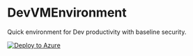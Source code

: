 # DevVMEnvironment

Quick environment for Dev productivity with baseline security.

[![Deploy to Azure](https://aka.ms/deploytoazurebutton)](https://portal.azure.com/#create/Microsoft.Template/uri/https%3A%2F%2Fraw.githubusercontent.com%2FVallentyne%2FDevVMEnvironment%2Fmain%2Fdeploymenttemplate.json)